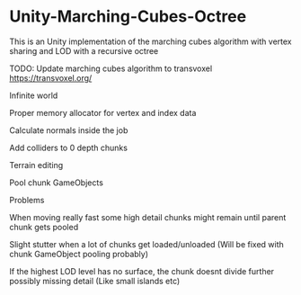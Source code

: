# Unity-Marching-Cubes-Octree
This is an Unity implementation of the marching cubes algorithm with vertex sharing and LOD with a recursive octree

TODO:
Update marching cubes algorithm to transvoxel https://transvoxel.org/

Infinite world

Proper memory allocator for vertex and index data

Calculate normals inside the job

Add colliders to 0 depth chunks

Terrain editing

Pool chunk GameObjects

Problems

When moving really fast some high detail chunks might remain until parent chunk gets pooled

Slight stutter when a lot of chunks get loaded/unloaded (Will be fixed with chunk GameObject pooling probably)

If the highest LOD level has no surface, the chunk doesnt divide further possibly missing detail (Like small islands etc)

